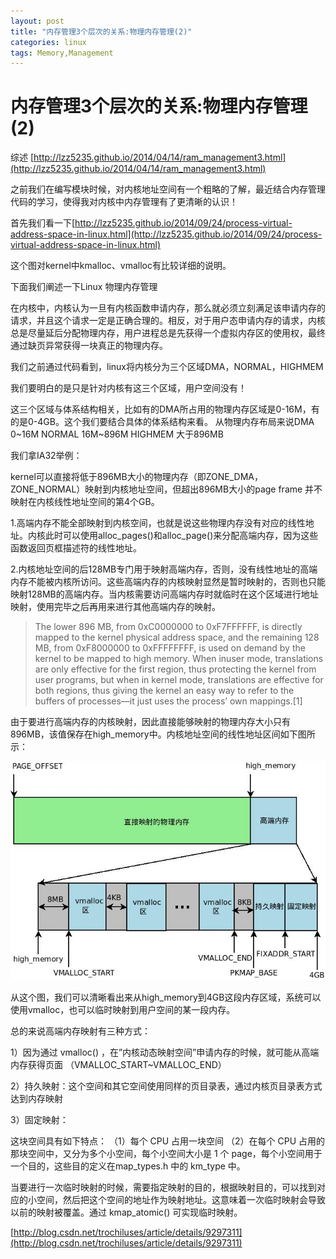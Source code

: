 ```yaml
---
layout: post
title: "内存管理3个层次的关系:物理内存管理(2)"
categories: linux
tags: Memory,Management
---
```

内存管理3个层次的关系:物理内存管理(2)
=================
综述
[http://lzz5235.github.io/2014/04/14/ram_management3.html](http://lzz5235.github.io/2014/04/14/ram_management3.html)

之前我们在编写模块时候，对内核地址空间有一个粗略的了解，最近结合内存管理代码的学习，使得我对内核中内存管理有了更清晰的认识！

首先我们看一下[http://lzz5235.github.io/2014/09/24/process-virtual-address-space-in-linux.html](http://lzz5235.github.io/2014/09/24/process-virtual-address-space-in-linux.html)

这个图对kernel中kmalloc、vmalloc有比较详细的说明。

下面我们阐述一下Linux 物理内存管理

在内核中，内核认为一旦有内核函数申请内存，那么就必须立刻满足该申请内存的请求，并且这个请求一定是正确合理的。相反，对于用户态申请内存的请求，内核总是尽量延后分配物理内存，用户进程总是先获得一个虚拟内存区的使用权，最终通过缺页异常获得一块真正的物理内存。

我们之前通过代码看到，linux将内核分为三个区域DMA，NORMAL，HIGHMEM

我们要明白的是只是针对内核有这三个区域，用户空间没有！

这三个区域与体系结构相关，比如有的DMA所占用的物理内存区域是0-16M，有的是0-4GB。这个我们要结合具体的体系结构来看。
从物理内存布局来说DMA 0~16M     NORMAL  16M~896M    HIGHMEM 大于896MB

 
我们拿IA32举例：

kernel可以直接将低于896MB大小的物理内存（即ZONE_DMA，ZONE_NORMAL）映射到内核地址空间，但超出896MB大小的page frame 并不映射在内核线性地址空间的第4个GB。

1.高端内存不能全部映射到内核空间，也就是说这些物理内存没有对应的线性地址。内核此时可以使用alloc_pages()和alloc_page()来分配高端内存，因为这些函数返回页框描述符的线性地址。

2.内核地址空间的后128MB专门用于映射高端内存，否则，没有线性地址的高端内存不能被内核所访问。这些高端内存的内核映射显然是暂时映射的，否则也只能映射128MB的高端内存。当内核需要访问高端内存时就临时在这个区域进行地址映射，使用完毕之后再用来进行其他高端内存的映射。

>    The lower 896 MB, from 0xC0000000 to 0xF7FFFFFF, is directly mapped to the kernel physical address space, and the remaining 128 MB, from 0xF8000000 to 0xFFFFFFFF, is used on demand by the kernel to be mapped to high memory. When inuser mode, translations are only effective for the first region, thus protecting the kernel from user programs, but when in kernel mode, translations are effective for both regions, thus giving the kernel an easy way to refer to the buffers of processes—it just uses the process’ own mappings.[1]

由于要进行高端内存的内核映射，因此直接能够映射的物理内存大小只有896MB，该值保存在high_memory中。内核地址空间的线性地址区间如下图所示：

![](/assets/pic/phy_addr.jpeg)

从这个图，我们可以清晰看出来从high_memory到4GB这段内存区域，系统可以使用vmalloc，也可以临时映射到用户空间的某一段内存。

总的来说高端内存映射有三种方式：

1）因为通过 vmalloc() ，在”内核动态映射空间”申请内存的时候，就可能从高端内存获得页面 （VMALLOC_START~VMALLOC_END）

2）持久映射：这个空间和其它空间使用同样的页目录表，通过内核页目录表方式达到内存映射

3）固定映射：

这块空间具有如下特点：
（1）每个 CPU 占用一块空间
（2）在每个 CPU 占用的那块空间中，又分为多个小空间，每个小空间大小是 1 个 page，每个小空间用于一个目的，这些目的定义在map_types.h 中的 km_type 中。

当要进行一次临时映射的时候，需要指定映射的目的，根据映射目的，可以找到对应的小空间，然后把这个空间的地址作为映射地址。这意味着一次临时映射会导致以前的映射被覆盖。通过 kmap_atomic() 可实现临时映射。

 

[http://blog.csdn.net/trochiluses/article/details/9297311](http://blog.csdn.net/trochiluses/article/details/9297311)

